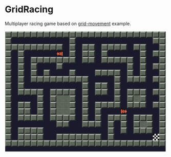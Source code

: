 # GridRacing

Multiplayer racing game based on [grid-movement](https://phaser.io/examples/v3/view/tilemap/grid-movement) example.

![grid](/docs/images/grid.png)
